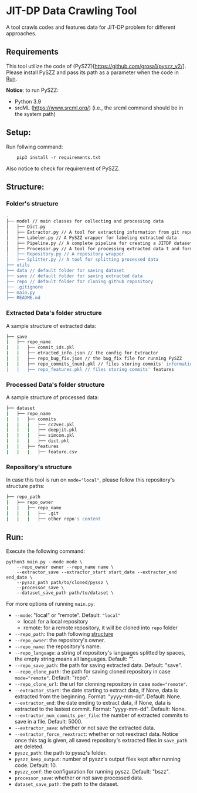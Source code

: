 # JIT-DP Data Crawling Tool

A tool crawls codes and features data for JIT-DP problem for different approaches.

## Requirements

This tool utilize the code of (PySZZ)[https://github.com/grosa1/pyszz_v2/]. Please install PySZZ and pass its path as a parameter when the code in [Run](#run).

**Notice**: to run PySZZ:
- Python 3.9
- srcML (https://www.srcml.org/) (i.e., the srcml command should be in the system path)

## Setup:

Run follwing command:
```
    pip3 install -r requirements.txt
```

Also notice to check for requirement of PySZZ.

## Structure:

### Folder's structure
```bash
.
├── model // main classes for collecting and processing data
│   ├── Dict.py
│   ├── Extractor.py // A tool for extracting information from git repository
│   ├── Labeler.py // A PySZZ wrapper for labeling extracted data
│   ├── Pipeline.py // A complete pipeline for creating a JITDP dataset
│   ├── Processor.py // A tool for processing extracted data t and formating to JITDP models' input format
│   ├── Repository.py // A repository wrapper
│   ├── Splitter.py // A tool for splitting processed data
├── utils
├── data // default folder for saving dataset
├── save // default folder for saving extracted data
├── repo // default folder for cloning github repository
├── .gitignore
├── main.py
├── README.md
```

### Extracted Data's folder structure

A sample structure of extracted data:
```bash
├── save
|   ├── repo_name
|   |   ├── commit_ids.pkl
|   |   ├── etracted_info.json // the config for Extractor
|   |   ├── repo_bug_fix.json // the bug_fix file for running PySZZ
|   |   ├── repo_commits_{num}.pkl // files storing commits' information
|   |   ├── repo_features.pkl // files storing commits' features
```

### Processed Data's folder structure

A sample structure of processed data:
```bash
├── dataset
|   ├── repo_name
|   |   ├── commits
|   |   |   ├── cc2vec.pkl
|   |   |   ├── deepjit.pkl
|   |   |   ├── simcom.pkl
|   |   |   ├── dict.pkl
|   |   ├── features
|   |   |   ├── feature.csv
```

### Repository's structure

In case this tool is run on `mode="local"`, please follow this repository's structure paths:
```bash
├── repo_path
|   ├── repo_owner
|   |   ├── repo_name
|   |   |   ├── .git
|   |   |   ├── other repo's content
```

## Run:

Execute the following command:
```
python3 main.py --mode mode \
    --repo_owner owner --repo_name name \
    --extractor_save --extractor_start start_date --extractor_end end_date \
    --pyszz_path path/to/cloned/pyssz \
    --processor_save \
    --dataset_save_path path/to/dataset \ 
```

For more options of running `main.py`:
- `--mode`: "local" or "remote". Default: `"local"`
    - local: for a local repository
    - remote: for a remote repository, it will be cloned into `repo` folder
- `--repo_path`: the path following [structure](#repositorys-structure)
- `--repo_owner`: the repository's owner.
- `--repo_name`: the repository's name.
- `--repo_language`: a string of repository's languages splitted by spaces, the empty string means all languages. Default: "".
- `--repo_save_path`: the path for saving extracted data. Default: "save".
- `--repo_clone_path`: the path for saving cloned repository in case `mode="remote"`. Default: "repo".
- `--repo_clone_url`: the url for clonning repository in case `mode="remote"`.
- `--extractor_start`: the date starting to extract data, if None, data is extracted from the beginning. Format: "yyyy-mm-dd". Default: None.
- `--extractor_end`: the date ending to extract data, if None, data is extracted to the lastest commit. Format: "yyyy-mm-dd". Default: None.
- `--extractor_num_commits_per_file`: the number of extracted commits to save in a file. Default: 5000.
- `--extractor_save`: whether or not save the extracted data.
- `--extractor_force_reextract`:  whether or not reextract data. Notice once this tag is given, all saved repository's extracted files in `save_path` are deleted.
- `pyszz_path`: the path to pyssz's folder.
- `pyszz_keep_output`: number of pyszz's output files kept after running code. Default: 10.
- `pyszz_conf`: the configuration for running pyszz. Default: "bszz".
- `processor_save`: whether or not save processed data.
- `dataset_save_path`: the path to the dataset.
